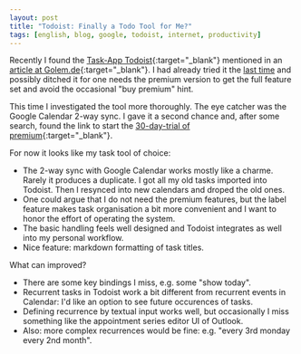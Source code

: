 ```yaml
---
layout: post
title: "Todoist: Finally a Todo Tool for Me?"
tags: [english, blog, google, todoist, internet, productivity]
---
```

Recently I found the [Task-App Todoist][todoist]{:target="_blank"} mentioned in
an [article at Golem.de][golem]{:target="_blank"}. I had already tried it the
[last time][rants] and possibly ditched it for one needs the premium version to
get the full feature set and avoid the occasional "buy premium" hint.

This time I investigated the tool more thoroughly. The eye catcher was the
Google Calendar 2-way sync. I gave it a second chance and, after some search,
found the link to start the [30-day-trial of
premium][premium]{:target="_blank"}.

For now it looks like my task tool of choice:
* The 2-way sync with Google Calendar works mostly like a charme. Rarely it
  produces a duplicate. I got all my old tasks imported into Todoist. Then I
  resynced into new calendars and droped the old ones.
* One could argue that I do not need the premium features, but the label feature
  makes task organisation a bit more convenient and I want to honor the effort
  of operating the system.
* The basic handling feels well designed and Todoist integrates as well into my
  personal workflow.
* Nice feature: markdown formatting of task titles.

What can improved?
* There are some key bindings I miss, e.g. some "show today".
* Recurrent tasks in Todoist work a bit different from recurrent events in
  Calendar: I'd like an option to see future occurences of tasks.
* Defining recurrence by textual input works well, but occasionally I miss
  something like the appointment series editor UI of Outlook.
* Also: more complex recurrences would be fine: e.g. "every 3rd monday every 2nd
  month".

[rants]: 2020/06/28/todo-or-not.html
[golem]: https://www.golem.de/news/workflow-arbeite-lieber-asynchron-2007-149420.html
[todoist]: https://todoist.com
[premium]: https://todoist.com/premium/free_trial
